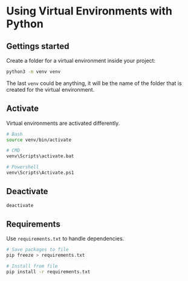 # Using Virtual Environments with Python

## Gettings started
Create a folder for a virtual environment inside your project:

```bash
python3 -m venv venv
```

The last `venv` could be anything, it will be the name of the folder that is created for the virtual environment.

## Activate
Virtual environments are activated differently.

```bash
# Bash
source venv/bin/activate

# CMD
venv\Scripts\activate.bat

# Powershell
venv\Scripts\Activate.ps1
```

## Deactivate
```bash
deactivate
```

## Requirements
Use `requirements.txt` to handle dependencies.

```bash
# Save packages to file
pip freeze > requirements.txt

# Install from file
pip install -r requirements.txt
```
